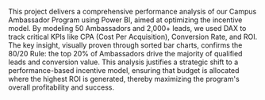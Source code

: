 This project delivers a comprehensive performance analysis of our Campus Ambassador Program using Power BI, aimed at optimizing the incentive model. By modeling 50 Ambassadors and 2,000+ leads, we used DAX to track critical KPIs like CPA (Cost Per Acquisition), Conversion Rate, and ROI. The key insight, visually proven through sorted bar charts, confirms the 80/20 Rule: the top 20% of Ambassadors drive the majority of qualified leads and conversion value. This analysis justifies a strategic shift to a performance-based incentive model, ensuring that budget is allocated where the highest ROI is generated, thereby maximizing the program's overall profitability and success.
